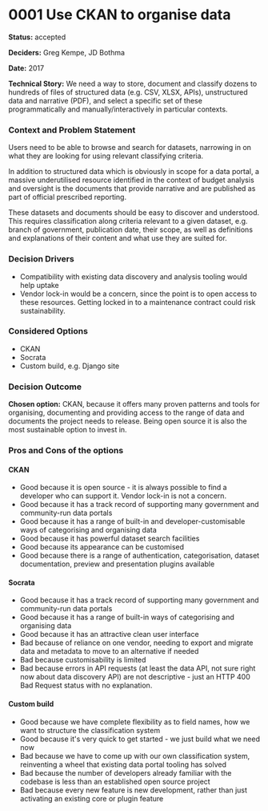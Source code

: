 # 0001 Use CKAN to organise data

**Status:** accepted

**Deciders:** Greg Kempe, JD Bothma

**Date:** 2017

**Technical Story:** We need a way to store, document and classify dozens to hundreds of files of structured data \(e.g. CSV, XLSX, APIs\), unstructured data and narrative \(PDF\), and select a specific set of these programmatically and manually/interactively in particular contexts. 

### Context and Problem Statement

Users need to be able to browse and search for datasets, narrowing in on what they are looking for using relevant classifying criteria.

In addition to structured data which is obviously in scope for a data portal, a massive underutilised resource identified in the context of budget analysis and oversight is the documents that provide narrative and are published as part of official prescribed reporting.

These datasets and documents should be easy to discover and understood. This requires classification along criteria relevant to a given dataset, e.g. branch of government, publication date, their scope, as well as definitions and explanations of their content and what use they are suited for.

### Decision Drivers

* Compatibility with existing data discovery and analysis tooling would help uptake
* Vendor lock-in would be a concern, since the point is to open access to these resources. Getting locked in to a maintenance contract could risk sustainability.

### Considered Options

* CKAN
* Socrata
* Custom build, e.g. Django site

### Decision Outcome

**Chosen option:** CKAN, because it offers many proven patterns and tools for organising, documenting and providing access to the range of data and documents the project needs to release. Being open source it is also the most sustainable option to invest in.

### Pros and Cons of the options

#### CKAN

* Good because it is open source - it is always possible to find a developer who can support it. Vendor lock-in is not a concern.
* Good because it has a track record of supporting many government and community-run data portals
* Good because it has a range of built-in and developer-customisable ways of categorising and organising data
* Good because it has powerful dataset search facilities
* Good because its appearance can be customised
* Good because there is a range of authentication, categorisation, dataset documentation, preview and presentation plugins available

#### Socrata

* Good because it has a track record of supporting many government and community-run data portals
* Good because it has a range of built-in ways of categorising and organising data
* Good because it has an attractive clean user interface
* Bad because of reliance on one vendor, needing to export and migrate data and metadata to move to an alternative if needed
* Bad because customisability is limited
* Bad because errors in API requests \(at least the data API, not sure right now about data discovery API\) are not descriptive - just an HTTP 400 Bad Request status with no explanation.

#### Custom build

* Good because we have complete flexibility as to field names, how we want to structure the classification system
* Good because it's very quick to get started - we just build what we need now
* Bad because we have to come up with our own classification system, reinventing a wheel that existing data portal tooling has solved
* Bad because the number of developers already familiar with the codebase is less than an established open source project
* Bad because every new feature is new development, rather than just activating an existing core or plugin feature

